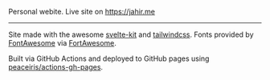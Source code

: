 Personal webite. Live site on https://jahir.me

---

Site made with the awesome [svelte-kit](https://github.com/sveltejs/kit) and [tailwindcss](https://github.com/tailwindlabs/tailwindcss). Fonts provided by [FontAwesome](https://fontawesome.com/v5.15/icons?d=gallery&p=2) via [FortAwesome](https://github.com/FortAwesome).

Built via GitHub Actions and deployed to GitHub pages using [peaceiris/actions-gh-pages](https://github.com/peaceiris/actions-gh-pages).
